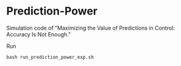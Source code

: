 # Prediction-Power
Simulation code of "Maximizing the Value of Predictions in Control: Accuracy Is Not Enough."

Run
```
bash run_prediction_power_exp.sh
```